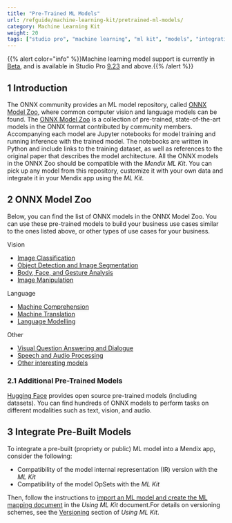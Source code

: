 ```yaml
---
title: "Pre-Trained ML Models"
url: /refguide/machine-learning-kit/pretrained-ml-models/
category: Machine Learning Kit
weight: 20
tags: ["studio pro", "machine learning", "ml kit", "models", "integration"]
---
```


{{% alert color="info" %}}Machine learning model support is currently in [Beta](/releasenotes/beta-features/), and is available in Studio Pro [9.23](/releasenotes/studio-pro/9.23/) and above.{{% /alert %}}

## 1 Introduction

The ONNX community provides an ML model repository, called [ONNX Model Zoo](https://github.com/onnx/models), where common computer vision and language models can be found. The [ONNX Model Zoo](https://github.com/onnx/models) is a collection of pre-trained, state-of-the-art models in the ONNX format contributed by community members. Accompanying each model are Jupyter notebooks for model training and running inference with the trained model. The notebooks are written in Python and include links to the training dataset, as well as references to the original paper that describes the model architecture. All the ONNX models in the ONNX Zoo should be compatible with the *Mendix ML Kit*. You can pick up any model from this repository, customize it with your own data and integrate it in your Mendix app using the *ML Kit*.

## 2 ONNX Model Zoo

Below, you can find the list of ONNX models in the ONNX Model Zoo. You can use these pre-trained models to build your business use cases similar to the ones listed above, or other types of use cases for your business.

Vision
* [Image Classification](https://github.com/onnx/models#image_classification)
* [Object Detection and Image Segmentation](https://github.com/onnx/models#object_detection)
* [Body, Face, and Gesture Analysis](https://github.com/onnx/models#body_analysis)
* [Image Manipulation](https://github.com/onnx/models#image_manipulation)

Language
* [Machine Comprehension](https://github.com/onnx/models#machine_comprehension)
* [Machine Translation](https://github.com/onnx/models#machine_translation)
* [Language Modelling](https://github.com/onnx/models#language_modelling)

Other
* [Visual Question Answering and Dialogue](https://github.com/onnx/models#visual_qna)
* [Speech and Audio Processing](https://github.com/onnx/models#speech)
* [Other interesting models](https://github.com/onnx/models#others)

### 2.1 Additional Pre-Trained Models

[Hugging Face](https://huggingface.co/models?library=onnx&sort=downloads) provides open source pre-trained models (including datasets). You can find hundreds of ONNX models to perform tasks on different modalities such as text, vision, and audio.

## 3 Integrate Pre-Built Models

To integrate a pre-built (propriety or public) ML model into a Mendix app, consider the following:

* Compatibility of the model internal representation (IR) version with the *ML Kit*
* Compatibility of the model OpSets with the *ML Kit*

Then, follow the instructions to [import an ML model and create the ML mapping document](/refguide/machine-learning-kit/using-ml-kit/#import-model) in the *Using ML Kit* document.For details on versioning schemes, see the [Versioning](/refguide/machine-learning-kit/using-ml-kit/#versioning) section of *Using ML Kit*.
